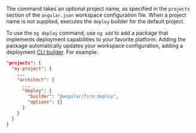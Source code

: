 The command takes an optional project name, as specified in the `projects` section of the `angular.json` workspace configuration file.
When a project name is not supplied, executes the `deploy` builder for the default project.

To use the `ng deploy` command, use `ng add` to add a package that implements deployment capabilities to your favorite platform.
Adding the package automatically updates your workspace configuration, adding a deployment
[CLI builder](guide/cli-builder).
For example:

```json
"projects": {
  "my-project": {
    ...
    "architect": {
      ...
      "deploy": {
        "builder": "@angular/fire:deploy",
        "options": {}
      }
    }
  }
}
```
